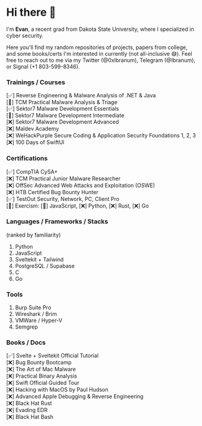 # Hi there 👋

<!--
**Ibranum/Ibranum** is a ✨ _special_ ✨ repository because its `README.md` (this file) appears on your GitHub profile.

Here are some ideas to get you started:

- 🔭 I’m currently working on ...
- 🌱 I’m currently learning ...
- 👯 I’m looking to collaborate on ...
- 🤔 I’m looking for help with ...
- 💬 Ask me about ...
- 📫 How to reach me: ...
- 😄 Pronouns: ...
- ⚡ Fun fact: ...
-->

I'm <b>Evan</b>, a recent grad from Dakota State University, where I specialized in cyber security.

Here you'll find my random repositories of projects, papers from college, and some books/certs I'm interested in currently (not all-inclusive 😅). Feel free to reach out to me via my Twitter (@0xIbranum), Telegram (@Ibranum), or Signal (+1 803-599-8346).

### Trainings / Courses
[✅] Reverse Engineering & Malware Analysis of .NET & Java
<br>
[🔄] TCM Practical Malware Analysis & Triage
<br>
[✅] Sektor7 Malware Development Essentials
<br>
[🔄] Sektor7 Malware Development Intermediate
<br>
[❌] Sektor7 Malware Development Advanced
<br>
[❌] Maldev Academy
<br>
[❌] WeHackPurple Secure Coding & Application Security Foundations 1, 2, 3
<br>
[❌] 100 Days of SwiftUI
<br>

### Certifications
[✅] CompTIA CySA+
<br>
[❌] TCM Practical Junior Malware Researcher
<br>
[❌] OffSec Advanced Web Attacks and Exploitation (OSWE)
<br>
[❌] HTB Certified Bug Bounty Hunter
<br>
[✅] TestOut Security, Network, PC, Client Pro
<br>
[🔄] Exercism: [🔄] JavaScript, [❌] Python, [❌] Rust, [❌] Go

### Languages / Frameworks / Stacks
(ranked by familiarity)
1. Python
2. JavaScript
3. Sveltekit + Tailwind
4. PostgreSQL / Supabase
5. C
6. Go

### Tools
1. Burp Suite Pro
2. Wireshark / Brim
3. VMWare / Hyper-V
4. Semgrep

### Books / Docs
[✅] Svelte + Sveltekit Official Tutorial
<br>
[❌] Bug Bounty Bootcamp
<br>
[❌] The Art of Mac Malware
<br>
[❌] Practical Binary Analysis
<br>
[❌] Swift Official Guided Tour
<br>
[❌] Hacking with MacOS by Paul Hudson
<br>
[❌] Advanced Apple Debugging & Reverse Engineering
<br>
[❌] Black Hat Rust
<br>
[❌] Evading EDR
<br>
[❌] Black Hat Bash
